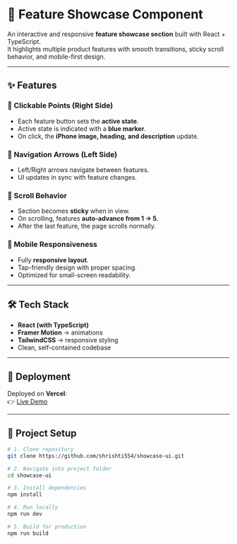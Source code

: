# 📱 Feature Showcase Component

An interactive and responsive **feature showcase section** built with React + TypeScript.  
It highlights multiple product features with smooth transitions, sticky scroll behavior, and mobile-first design.

---

## ✨ Features

### 🔹 Clickable Points (Right Side)
- Each feature button sets the **active state**.
- Active state is indicated with a **blue marker**.
- On click, the **iPhone image, heading, and description** update.

### 🔹 Navigation Arrows (Left Side)
- Left/Right arrows navigate between features.
- UI updates in sync with feature changes.

### 🔹 Scroll Behavior
- Section becomes **sticky** when in view.
- On scrolling, features **auto-advance from 1 → 5**.
- After the last feature, the page scrolls normally.

### 🔹 Mobile Responsiveness
- Fully **responsive layout**.
- Tap-friendly design with proper spacing.
- Optimized for small-screen readability.

---

## 🛠️ Tech Stack
- **React (with TypeScript)**
- **Framer Motion** → animations
- **TailwindCSS** → responsive styling
- Clean, self-contained codebase

---

## 🚀 Deployment
Deployed on **Vercel**:  
👉 [Live Demo](https://showcase-ui-seven.vercel.app/)

---

## 📂 Project Setup

```bash
# 1. Clone repository
git clone https://github.com/shrishti554/showcase-ui.git

# 2. Navigate into project folder
cd showcase-ui

# 3. Install dependencies
npm install

# 4. Run locally
npm run dev

# 5. Build for production
npm run build
